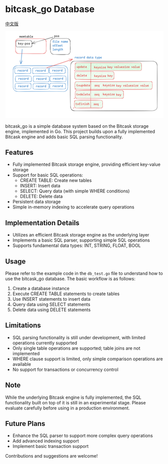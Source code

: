 # bitcask_go Database
[中文版](./readme_zh.md)

![alt text](./asserts/image1.png)

bitcask_go is a simple database system based on the Bitcask storage engine, implemented in Go. This project builds upon a fully implemented Bitcask engine and adds basic SQL parsing functionality.

## Features

- Fully implemented Bitcask storage engine, providing efficient key-value storage
- Support for basic SQL operations:
  - CREATE TABLE: Create new tables
  - INSERT: Insert data
  - SELECT: Query data (with simple WHERE conditions)
  - DELETE: Delete data
- Persistent data storage
- Simple in-memory indexing to accelerate query operations

## Implementation Details

- Utilizes an efficient Bitcask storage engine as the underlying layer
- Implements a basic SQL parser, supporting simple SQL operations
- Supports fundamental data types: INT, STRING, FLOAT, BOOL

## Usage

Please refer to the example code in the `db_test.go` file to understand how to use the bitcask_go database. The basic workflow is as follows:

1. Create a database instance
2. Execute CREATE TABLE statements to create tables
3. Use INSERT statements to insert data
4. Query data using SELECT statements
5. Delete data using DELETE statements

## Limitations

- SQL parsing functionality is still under development, with limited operations currently supported
- Only single table operations are supported; table joins are not implemented
- WHERE clause support is limited, only simple comparison operations are available
- No support for transactions or concurrency control

## Note

While the underlying Bitcask engine is fully implemented, the SQL functionality built on top of it is still in an experimental stage. Please evaluate carefully before using in a production environment.

## Future Plans

- Enhance the SQL parser to support more complex query operations
- Add advanced indexing support
- Implement basic transaction support

Contributions and suggestions are welcome!